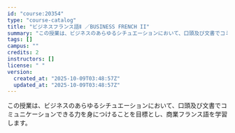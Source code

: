 ```yaml
---
id: "course:20354"
type: "course-catalog"
title: "ビジネスフランス語Ⅱ ／BUSINESS FRENCH II"
summary: "この授業は、ビジネスのあらゆるシチュエーションにおいて、口頭及び文書でコミュニケーションできる力を身につけることを目標とし、商業フランス語を学習します。"
tags: []
campus: ""
credits: 2
instructors: []
license: " "
version:
  created_at: "2025-10-09T03:48:57Z"
  updated_at: "2025-10-09T03:48:57Z"
---
```


この授業は、ビジネスのあらゆるシチュエーションにおいて、口頭及び文書でコミュニケーションできる力を身につけることを目標とし、商業フランス語を学習します。
